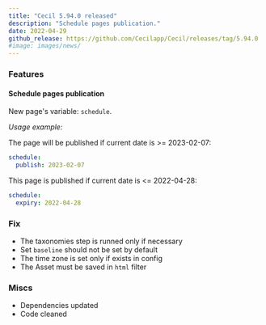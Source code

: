```yaml
---
title: "Cecil 5.94.0 released"
description: "Schedule pages publication."
date: 2022-04-29
github_release: https://github.com/Cecilapp/Cecil/releases/tag/5.94.0
#image: images/news/
---
```

### Features

#### Schedule pages publication

New page's variable: `schedule`.

_Usage example:_

The page will be published if current date is >= 2023-02-07:
```yaml
schedule:
  publish: 2023-02-07
```

This page is published if current date is <= 2022-04-28:
```yaml
schedule:
  expiry: 2022-04-28
```

### Fix

- The taxonomies step is runned only if necessary
- Set `baseline` should not be set by default
- The time zone is set only if exists in config
- The Asset must be saved in `html` filter

### Miscs

- Dependencies updated
- Code cleaned